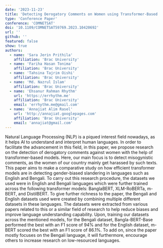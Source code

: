 ```yaml
---
date: '2023-11-23'
title: 'Detecting Derogatory Comments on Women using Transformer-Based Models'
type: 'Conference Paper'
conference: 'COMNETSAT'
doi: '10.1109/COMNETSAT59769.2023.10420692'
url: ''
github: ''
featured: false
show: true
authors:
  - name: 'Sara Jerin Prithila'
    affiliation: 'Brac University'
  - name: 'Fariha Hasan Tonima'
    affiliation: 'Brac University'
  - name: 'Tahsina Tajrim Oishi'
    affiliation: 'Brac University'
  - name: 'Md. Nazrul Islam'
    affiliation: 'Brac University'
  - name: 'Ehsanur Rahman Rhythm'
    url: 'https://errhythm.me'
    affiliation: 'Brac University'
    email: 'errhythm.me@gmail.com'
  - name: 'Annajiat Alim Rasel'
    url: 'http://annajiat.googlepages.com'
    affiliation: 'Brac University'
    email: 'annajiat@gmail.com'
---
```


Natural Language Processing (NLP) is a piqued interest field nowadays, as it helps AI to understand and interpret human languages. In order to facilitate the advancement in this field, in this paper, we propose research on the detection of derogatory comments against women with the help of transformer-based models. Here, our main focus is to detect misogynistic comments, as the women of our country mainly get harassed by such texts. This paper aims to make a comparative study on how efficient transformer models are in detecting gender-biased slandering in languages such as English and Bengali. To carry out this research procedure, the datasets we used were in English and Bengali languages which were further trained across the following transformer models: BanglaBERT, XLM-RoBERTa, m-BERT, and DistilBERT. To give further richness to the paper, the Bengali and English datasets used were created by combining multiple different datasets in these languages. The datasets were extracted from various papers related to this or a similar field of research to help reduce biases and improve language understanding capability. Upon, training our datasets across the mentioned models, for the Bengali dataset, Bangla-BERT-Base performed the best with an F1 score of 94% and for the English dataset, m-BERT scored the best with an F1 score of 86.1%. To add on, since the paper mostly focuses on the Bengali language, it will furthermore, encourage others to increase research on low-resourced languages.
